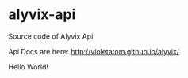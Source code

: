 # alyvix-api
Source code of Alyvix Api

Api Docs are here: http://violetatom.github.io/alyvix/


Hello World!
